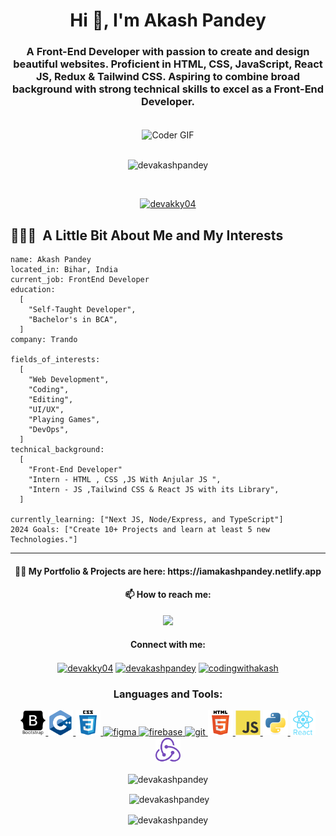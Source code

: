 <h1 align="center">Hi 👋, I'm Akash Pandey</h1>
<h3 align="center">A Front-End Developer with passion to create and design beautiful websites. Proficient in HTML, CSS, JavaScript, React JS, Redux & Tailwind CSS. Aspiring to combine broad background with strong technical skills to excel as a Front-End Developer.
</h3>
<br>
<div align="center">
<img alt="Coder GIF" height=250 width=350 align="center" src="https://cdn.dribbble.com/users/730703/screenshots/6581243/avento.gif" />
</div>
</br>

<p align="center"> <img src="https://komarev.com/ghpvc/?username=devakashpandey&label=Profile%20views&color=0e75b6&style=flat" alt="devakashpandey" /> </p>
<br/>
<p align="center"> <a href="https://twitter.com/devakky04" target="_blank"><img src="https://img.shields.io/twitter/follow/devakky04?logo=twitter&style=for-the-badge" alt="devakky04" /></a> </p>

<p align="center"> 
<h2> 👨🏻‍💻 &nbsp;A Little Bit About Me and My Interests</h2>

```yam
name: Akash Pandey
located_in: Bihar, India
current_job: FrontEnd Developer
education:
  [
    "Self-Taught Developer",
    "Bachelor's in BCA",
  ]
company: Trando

fields_of_interests:
  [
    "Web Development",
    "Coding",
    "Editing",
    "UI/UX",
    "Playing Games",
    "DevOps",
  ]
technical_background:
  [
    "Front-End Developer"
    "Intern - HTML , CSS ,JS With Anjular JS ",
    "Intern - JS ,Tailwind CSS & React JS with its Library",
  ]
  
currently_learning: ["Next JS, Node/Express, and TypeScript"]
2024 Goals: ["Create 10+ Projects and learn at least 5 new Technologies."]

```
  
---  
 
 <h4 align="center"> 
  👨‍💻 My Portfolio & Projects are here: https://iamakashpandey.netlify.app
</h4>

<h4 align="center"> 📫 How to reach me: </h4>
 <p align="center">
    <a target="_blank" href="mailto:developerakky@gmail.com"><img src="https://img.shields.io/badge/developerakky@gmail.com-D14836?style=for-the-badge&logo=gmail&logoColor=white"/></a>
  </p>

<h4 align="center">Connect with me:</h4>
<p align="center">
<a href="https://twitter.com/devakky04" target="blank"><img align="center" src="https://raw.githubusercontent.com/rahuldkjain/github-profile-readme-generator/master/src/images/icons/Social/twitter.svg" alt="devakky04" height="30" width="40" /></a>
<a href="https://linkedin.com/in/devakashpandey" target="blank"><img align="center" src="https://raw.githubusercontent.com/rahuldkjain/github-profile-readme-generator/master/src/images/icons/Social/linked-in-alt.svg" alt="devakashpandey" height="30" width="40" /></a>
<a href="https://instagram.com/codingwithakash" target="blank"><img align="center" src="https://raw.githubusercontent.com/rahuldkjain/github-profile-readme-generator/master/src/images/icons/Social/instagram.svg" alt="codingwithakash" height="30" width="40" /></a>
</p>

<h3 align="center">Languages and Tools:</h3>
<p align="center"> <a href="https://getbootstrap.com" target="_blank" rel="noreferrer"> <img src="https://raw.githubusercontent.com/devicons/devicon/master/icons/bootstrap/bootstrap-plain-wordmark.svg" alt="bootstrap" width="40" height="40"/> </a> <a href="https://www.w3schools.com/cpp/" target="_blank" rel="noreferrer"> <img src="https://raw.githubusercontent.com/devicons/devicon/master/icons/cplusplus/cplusplus-original.svg" alt="cplusplus" width="40" height="40"/> </a> <a href="https://www.w3schools.com/css/" target="_blank" rel="noreferrer"> <img src="https://raw.githubusercontent.com/devicons/devicon/master/icons/css3/css3-original-wordmark.svg" alt="css3" width="40" height="40"/> </a> <a href="https://www.figma.com/" target="_blank" rel="noreferrer"> <img src="https://www.vectorlogo.zone/logos/figma/figma-icon.svg" alt="figma" width="40" height="40"/> </a> <a href="https://firebase.google.com/" target="_blank" rel="noreferrer"> <img src="https://www.vectorlogo.zone/logos/firebase/firebase-icon.svg" alt="firebase" width="40" height="40"/> </a> <a href="https://git-scm.com/" target="_blank" rel="noreferrer"> <img src="https://www.vectorlogo.zone/logos/git-scm/git-scm-icon.svg" alt="git" width="40" height="40"/> </a> <a href="https://www.w3.org/html/" target="_blank" rel="noreferrer"> <img src="https://raw.githubusercontent.com/devicons/devicon/master/icons/html5/html5-original-wordmark.svg" alt="html5" width="40" height="40"/> </a> <a href="https://developer.mozilla.org/en-US/docs/Web/JavaScript" target="_blank" rel="noreferrer"> <img src="https://raw.githubusercontent.com/devicons/devicon/master/icons/javascript/javascript-original.svg" alt="javascript" width="40" height="40"/> </a> <a href="https://www.python.org" target="_blank" rel="noreferrer"> <img src="https://raw.githubusercontent.com/devicons/devicon/master/icons/python/python-original.svg" alt="python" width="40" height="40"/> </a> <a href="https://reactjs.org/" target="_blank" rel="noreferrer"> <img src="https://raw.githubusercontent.com/devicons/devicon/master/icons/react/react-original-wordmark.svg" alt="react" width="40" height="40"/> </a> <a href="https://redux.js.org" target="_blank" rel="noreferrer"> <img src="https://raw.githubusercontent.com/devicons/devicon/master/icons/redux/redux-original.svg" alt="redux" width="40" height="40"/> </a> </p>

<p align="center"><img align="center" src="https://github-readme-stats.vercel.app/api/top-langs?username=devakashpandey&show_icons=true&locale=en&layout=compact" alt="devakashpandey" /></p>

<p align="center">&nbsp;<img align="center" src="https://github-readme-stats.vercel.app/api?username=devakashpandey&show_icons=true&locale=en" alt="devakashpandey" /></p>

<p align="center"><img align="center" src="https://github-readme-streak-stats.herokuapp.com/?user=devakashpandey&" alt="devakashpandey" /></p>
